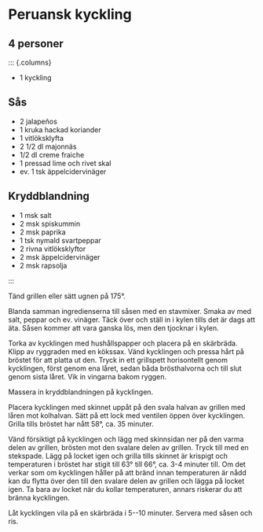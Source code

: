 # Peruansk kyckling

## 4 personer

::: {.columns}

-   1 kyckling

## Sås

-   2 jalapeños
-   1 kruka hackad koriander
-   1 vitlöksklyfta
-   2 1/2 dl majonnäs
-   1/2 dl creme fraiche
-   1 pressad lime och rivet skal
-   ev. 1 tsk äppelcidervinäger

## Kryddblandning

-   1 msk salt
-   2 msk spiskummin
-   2 msk paprika
-   1 tsk nymald svartpeppar
-   2 rivna vitlöksklyftor
-   2 msk äppelcidervinäger
-   2 msk rapsolja

:::

Tänd grillen eller sätt ugnen på 175°.

Blanda samman ingredienserna till såsen med en stavmixer. Smaka av med
salt, peppar och ev. vinäger. Täck över och ställ in i kylen tills det
är dags att äta. Såsen kommer att vara ganska lös, men den tjocknar i
kylen.

Torka av kycklingen med hushållspapper och placera på en skärbräda.
Klipp av ryggraden med en kökssax. Vänd kycklingen och pressa hårt på
bröstet för att platta ut den. Tryck in ett grillspett horisontellt
genom kycklingen, först genom ena låret, sedan båda brösthalvorna och
till slut genom sista låret. Vik in vingarna bakom ryggen.

Massera in kryddblandningen på kycklingen.

Placera kycklingen med skinnet uppåt på den svala halvan av grillen med
låren mot kolhalvan. Sätt på ett lock med ventilen öppen över
kycklingen. Grilla tills bröstet har nått 58°, ca. 35 minuter.

Vänd försiktigt på kycklingen och lägg med skinnsidan ner på den varma
delen av grillen, brösten mot den svalare delen av grillen. Tryck till
med en stekspade. Lägg på locket igen och grilla tills skinnet är
krispigt och temperaturen i bröstet har stigit till 63° till 66°, ca.
3-4 minuter till. Om det verkar som om kycklingen håller på att bränd
innan temperaturen är nådd kan du flytta över den till den svalare delen
av grillen och lägga på locket igen. Ta bara av locket när du kollar
temperaturen, annars riskerar du att bränna kycklingen.

Låt kycklingen vila på en skärbräda i 5--10 minuter. Servera med såsen
och ris.
